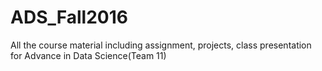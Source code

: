 # ADS_Fall2016
All the course material including assignment, projects, class presentation for Advance in Data Science(Team 11)

